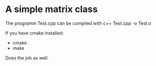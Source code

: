 # A simple matrix class

The programm Test.cpp can be compiled with c++ Test.cpp -o Test.o

If you have cmake installed:

- cmake .
- make

Does the job as well. 